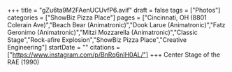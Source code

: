 +++
title = "gZu6ta9M2FAenUCUvfP6.avif"
draft = false
tags = ["Photos"]
categories = ["ShowBiz Pizza Place"]
pages = ["Cincinnati, OH (8801 Colerain Ave)","Beach Bear (Animatronic)","Dook Larue (Animatronic)","Fatz Geronimo (Animatronic)","Mitzi Mozzarella (Animatronic)","Classic Stage","Rock-afire Explosion","ShowBiz Pizza Place","Creative Engineering"]
startDate = ""
citations = ["https://www.instagram.com/p/BnRq6nIH0AL/"]
+++
Center Stage of the RAE (1990)

